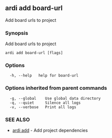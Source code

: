 ## ardi add board-url

Add board urls to project

### Synopsis


Add board urls to project

```
ardi add board-url [flags]
```

### Options

```
  -h, --help   help for board-url
```

### Options inherited from parent commands

```
  -g, --global    Use global data directory
  -q, --quiet     Silence all logs
  -v, --verbose   Print all logs
```

### SEE ALSO

* [ardi add](ardi_add.md)	 - Add project dependencies

